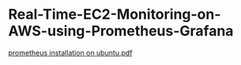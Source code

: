 # Real-Time-EC2-Monitoring-on-AWS-using-Prometheus-Grafana
[prometheus installation on ubuntu.pdf](https://github.com/user-attachments/files/22596049/prometheus.installation.on.ubuntu.pdf)

